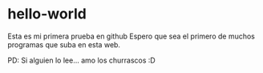 # hello-world

Esta es mi primera prueba en github
Espero que sea el primero de muchos programas que suba en esta web.

PD: Si alguien lo lee... amo los churrascos :D
